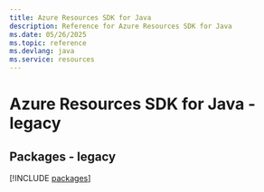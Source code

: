 ```yaml
---
title: Azure Resources SDK for Java
description: Reference for Azure Resources SDK for Java
ms.date: 05/26/2025
ms.topic: reference
ms.devlang: java
ms.service: resources
---
```

# Azure Resources SDK for Java - legacy
## Packages - legacy
[!INCLUDE [packages](resources-index.md)]